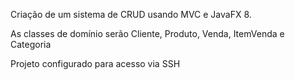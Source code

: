 Criação de um sistema de CRUD usando MVC e JavaFX 8.

As classes de domínio serão Cliente, Produto, Venda, ItemVenda e Categoria

Projeto configurado para acesso via SSH
